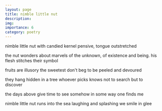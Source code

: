 ```yaml
---
layout: page
title: nimble little nut
description: 
img:
importance: 6
category: poetry
---
```


nimble little nut
with candied kernel
pensive,
tongue outstretched

the nut wonders about
marvels of the unknown,
of existence and being.
his flesh stitches their symbol

fruits are illusory
the sweetest
don't beg
to be peeled and devoured

they hang hidden in a tree
whoever picks
knows not to search
but to discover

the days above
give time to see
somehow in some way
one finds me

nimble little nut
runs into the sea
laughing and splashing
we smile in glee